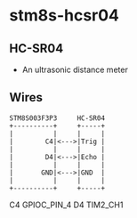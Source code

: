 # stm8s-hcsr04

## HC-SR04
* An ultrasonic distance meter

## Wires
```
STM8S003F3P3     HC-SR04
+----------+     +-----+
|          |     |     |
|        C4|<--->|Trig |
|          |     |     |
|        D4|<--->|Echo |
|          |     |     |
|       GND|<--->|GND  |
|          |     |     |
+----------+     +-----+
```
C4 GPIOC_PIN_4
D4 TIM2_CH1
